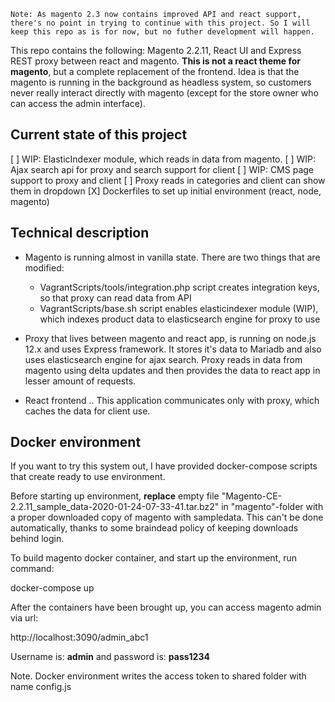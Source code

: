 ```
Note: As magento 2.3 now contains improved API and react support, there's no point in trying to continue with this project. So I will keep this repo as is for now, but no futher development will happen.
```

This repo contains the following: Magento 2.2.11, React UI and Express REST proxy between react and magento. **This is not a react theme for magento**, but a complete replacement of the frontend. Idea is that the magento is running in the background as headless system, so customers never really interact directly with magento (except for the store owner who can access the admin interface).

## Current state of this project

[ ] WIP: ElasticIndexer module, which reads in data from magento.
[ ] WIP: Ajax search api for proxy and search support for client
[ ] WIP: CMS page support to proxy and client
[ ] Proxy reads in categories and client can show them in dropdown
[X] Dockerfiles to set up initial environment (react, node, magento)

## Technical description

* Magento is running almost in vanilla state. There are two things that are modified:
  * VagrantScripts/tools/integration.php script creates integration keys, so that proxy can read data from API
  * VagrantScripts/base.sh script enables elasticindexer module (WIP), which indexes product data to elasticsearch engine for proxy to use

* Proxy that lives between magento and react app, is running on node.js 12.x and uses Express framework. It stores it's data to Mariadb and also uses elasticsearch engine for ajax search. Proxy reads in data from magento using delta updates and then provides the data to react app in lesser amount of requests.

* React frontend .. This application communicates only with proxy, which caches the data for client use.

## Docker environment

If you want to try this system out, I have provided docker-compose scripts that create ready to use environment.

Before starting up environment, **replace** empty file "Magento-CE-2.2.11_sample_data-2020-01-24-07-33-41.tar.bz2" in "magento"-folder with a proper downloaded copy of magento with sampledata. This can't be done automatically, thanks to some braindead policy of keeping downloads behind login.

To build magento docker container, and start up the environment, run command:

docker-compose up

After the containers have been brought up, you can access magento admin via url:

http://localhost:3090/admin_abc1

Username is: **admin** and password is: **pass1234**

Note. Docker environment writes the access token to shared folder with name config.js